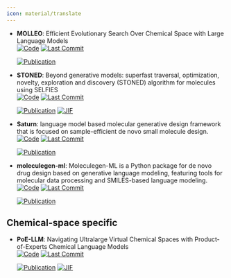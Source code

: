 ```yaml
---
icon: material/translate
---
```





- **MOLLEO**: Efficient Evolutionary Search Over Chemical Space with Large Language Models  
    [![Code](https://img.shields.io/github/stars/zoom-wang112358/MOLLEO?style=for-the-badge&logo=github)](https://github.com/zoom-wang112358/MOLLEO) 
    [![Last Commit](https://img.shields.io/github/last-commit/zoom-wang112358/MOLLEO?style=for-the-badge&logo=github)](https://github.com/zoom-wang112358/MOLLEO) 

    [![Publication](https://img.shields.io/badge/Publication-Citations:0-blue?style=for-the-badge&logo=bookstack)](https://doi.org/10.48550/arXiv.2406.16976) 



- **STONED**: Beyond generative models: superfast traversal, optimization, novelty, exploration and discovery (STONED) algorithm for molecules using SELFIES  
    [![Code](https://img.shields.io/github/stars/aspuru-guzik-group/stoned-selfies?tab=readme-ov-file?style=for-the-badge&logo=github)](https://github.com/aspuru-guzik-group/stoned-selfies?tab=readme-ov-file) 
    [![Last Commit](https://img.shields.io/github/last-commit/aspuru-guzik-group/stoned-selfies?tab=readme-ov-file?style=for-the-badge&logo=github)](https://github.com/aspuru-guzik-group/stoned-selfies?tab=readme-ov-file) 

    [![Publication](https://img.shields.io/badge/Publication-Citations:85-blue?style=for-the-badge&logo=bookstack)](https://doi.org/10.1039/D1SC00231G) 
    [![JIF](https://img.shields.io/badge/Impact_Factor-7.60-purple?style=for-the-badge&logo=academia)](https://doi.org/10.1039/D1SC00231G)



- **Saturn**: language model based molecular generative design framework that is focused on sample-efficient de novo small molecule design.  
    [![Code](https://img.shields.io/github/stars/schwallergroup/saturn?style=for-the-badge&logo=github)](https://github.com/schwallergroup/saturn) 
    [![Last Commit](https://img.shields.io/github/last-commit/schwallergroup/saturn?style=for-the-badge&logo=github)](https://github.com/schwallergroup/saturn) 

    [![Publication](https://img.shields.io/badge/Publication-Citations:0-blue?style=for-the-badge&logo=bookstack)](https://doi.org/10.48550/arXiv.2405.17066) 



- **moleculegen-ml**: Moleculegen-ML is a Python package for de novo drug design based on generative language modeling, featuring tools for molecular data processing and SMILES-based language modeling.  
    [![Code](https://img.shields.io/github/stars/sanjaradylov/moleculegen-ml?style=for-the-badge&logo=github)](https://github.com/sanjaradylov/moleculegen-ml) 
    [![Last Commit](https://img.shields.io/github/last-commit/sanjaradylov/moleculegen-ml?style=for-the-badge&logo=github)](https://github.com/sanjaradylov/moleculegen-ml) 

    [![Publication](https://img.shields.io/badge/Publication-Citations:0-blue?style=for-the-badge&logo=bookstack)](https://doi.org/10.26434/chemrxiv.14700831) 


## **Chemical-space specific**


- **PoE-LLM**: Navigating Ultralarge Virtual Chemical Spaces with Product-of-Experts Chemical Language Models  
    [![Code](https://img.shields.io/github/stars/shuyana/poeclm?style=for-the-badge&logo=github)](https://github.com/shuyana/poeclm) 
    [![Last Commit](https://img.shields.io/github/last-commit/shuyana/poeclm?style=for-the-badge&logo=github)](https://github.com/shuyana/poeclm) 

    [![Publication](https://img.shields.io/badge/Publication-Citations:0-blue?style=for-the-badge&logo=bookstack)](https://doi.org/10.1021/acs.jcim.4c01214) 
    [![JIF](https://img.shields.io/badge/Impact_Factor-5.60-purple?style=for-the-badge&logo=academia)](https://doi.org/10.1021/acs.jcim.4c01214)


